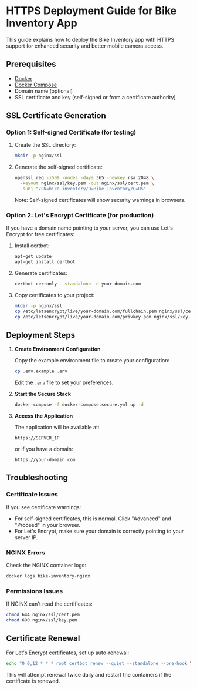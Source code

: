 # HTTPS Deployment Guide for Bike Inventory App

This guide explains how to deploy the Bike Inventory app with HTTPS support for enhanced security and better mobile camera access.

## Prerequisites

- [Docker](https://docs.docker.com/get-docker/)
- [Docker Compose](https://docs.docker.com/compose/install/)
- Domain name (optional)
- SSL certificate and key (self-signed or from a certificate authority)

## SSL Certificate Generation

### Option 1: Self-signed Certificate (for testing)

1. Create the SSL directory:

   ```bash
   mkdir -p nginx/ssl
   ```

2. Generate the self-signed certificate:

   ```bash
   openssl req -x509 -nodes -days 365 -newkey rsa:2048 \
     -keyout nginx/ssl/key.pem -out nginx/ssl/cert.pem \
     -subj "/CN=bike-inventory/O=Bike Inventory/C=US"
   ```

   Note: Self-signed certificates will show security warnings in browsers.

### Option 2: Let's Encrypt Certificate (for production)

If you have a domain name pointing to your server, you can use Let's Encrypt for free certificates:

1. Install certbot:

   ```bash
   apt-get update
   apt-get install certbot
   ```

2. Generate certificates:

   ```bash
   certbot certonly --standalone -d your-domain.com
   ```

3. Copy certificates to your project:

   ```bash
   mkdir -p nginx/ssl
   cp /etc/letsencrypt/live/your-domain.com/fullchain.pem nginx/ssl/cert.pem
   cp /etc/letsencrypt/live/your-domain.com/privkey.pem nginx/ssl/key.pem
   ```

## Deployment Steps

1. **Create Environment Configuration**

   Copy the example environment file to create your configuration:

   ```bash
   cp .env.example .env
   ```

   Edit the `.env` file to set your preferences.

2. **Start the Secure Stack**

   ```bash
   docker-compose -f docker-compose.secure.yml up -d
   ```

3. **Access the Application**

   The application will be available at:

   ```
   https://SERVER_IP
   ```

   or if you have a domain:

   ```
   https://your-domain.com
   ```

## Troubleshooting

### Certificate Issues

If you see certificate warnings:
- For self-signed certificates, this is normal. Click "Advanced" and "Proceed" in your browser.
- For Let's Encrypt, make sure your domain is correctly pointing to your server IP.

### NGINX Errors

Check the NGINX container logs:

```bash
docker logs bike-inventory-nginx
```

### Permissions Issues

If NGINX can't read the certificates:

```bash
chmod 644 nginx/ssl/cert.pem
chmod 600 nginx/ssl/key.pem
```

## Certificate Renewal

For Let's Encrypt certificates, set up auto-renewal:

```bash
echo "0 0,12 * * * root certbot renew --quiet --standalone --pre-hook \"docker-compose -f /path/to/docker-compose.secure.yml down\" --post-hook \"cp /etc/letsencrypt/live/your-domain.com/fullchain.pem /path/to/nginx/ssl/cert.pem && cp /etc/letsencrypt/live/your-domain.com/privkey.pem /path/to/nginx/ssl/key.pem && docker-compose -f /path/to/docker-compose.secure.yml up -d\"" | sudo tee -a /etc/crontab > /dev/null
```

This will attempt renewal twice daily and restart the containers if the certificate is renewed.
